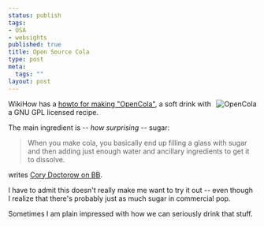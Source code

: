 ```yaml
--- 
status: publish
tags: 
- USA
- websights
published: true
title: Open Source Cola
type: post
meta: 
  tags: ""
layout: post
---
```

<img src='http://fredericiana.com/wp-content/uploads/2007/05/opencola.jpg' alt='OpenCola' class="alignright" align="right" />WikiHow has a <a href="http://www.wikihow.com/Make-OpenCola">howto for making "OpenCola"</a>, a soft drink with a GNU GPL licensed recipe.

The main ingredient is -- <em>how surprising</em> -- sugar:

<blockquote>When you make cola, you basically end up filling a glass with sugar and then adding just enough water and ancillary ingredients to get it to dissolve.</blockquote>

writes <a href="http://www.boingboing.net/2007/05/24/howto_make_opencola.html">Cory Doctorow on BB</a>.

I have to admit this doesn't really make me want to try it out -- even though I realize that there's probably just as much sugar in commercial pop.

Sometimes I am plain impressed with how we can seriously drink that stuff.
